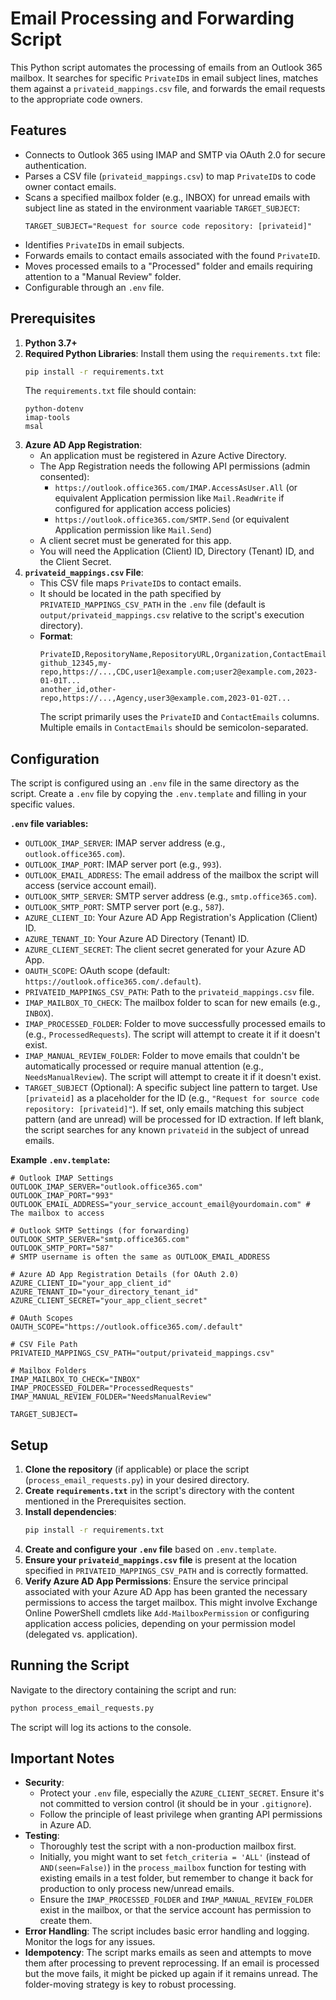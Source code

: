 # Email Processing and Forwarding Script

This Python script automates the processing of emails from an Outlook 365 mailbox. It searches for specific `PrivateID`s in email subject lines, matches them against a `privateid_mappings.csv` file, and forwards the email requests to the appropriate code owners.

## Features

*   Connects to Outlook 365 using IMAP and SMTP via OAuth 2.0 for secure authentication.
*   Parses a CSV file (`privateid_mappings.csv`) to map `PrivateID`s to code owner contact emails.
*   Scans a specified mailbox folder (e.g., INBOX) for unread emails with subject line as stated in the environment vaariable `TARGET_SUBJECT`: 
    ```
    TARGET_SUBJECT="Request for source code repository: [privateid]"
    ```
*   Identifies `PrivateID`s in email subjects.
*   Forwards emails to contact emails associated with the found `PrivateID`.
*   Moves processed emails to a "Processed" folder and emails requiring attention to a "Manual Review" folder.
*   Configurable through an `.env` file.

## Prerequisites

1.  **Python 3.7+**
2.  **Required Python Libraries**: Install them using the `requirements.txt` file:
    ```bash
    pip install -r requirements.txt
    ```
    The `requirements.txt` file should contain:
    ```
    python-dotenv
    imap-tools
    msal
    ```
3.  **Azure AD App Registration**:
    *   An application must be registered in Azure Active Directory.
    *   The App Registration needs the following API permissions (admin consented):
        *   `https://outlook.office365.com/IMAP.AccessAsUser.All` (or equivalent Application permission like `Mail.ReadWrite` if configured for application access policies)
        *   `https://outlook.office365.com/SMTP.Send` (or equivalent Application permission like `Mail.Send`)
    *   A client secret must be generated for this app.
    *   You will need the Application (Client) ID, Directory (Tenant) ID, and the Client Secret.
4.  **`privateid_mappings.csv` File**:
    *   This CSV file maps `PrivateID`s to contact emails.
    *   It should be located in the path specified by `PRIVATEID_MAPPINGS_CSV_PATH` in the `.env` file (default is `output/privateid_mappings.csv` relative to the script's execution directory).
    *   **Format**:
        ```csv
        PrivateID,RepositoryName,RepositoryURL,Organization,ContactEmails,DateAdded
        github_12345,my-repo,https://...,CDC,user1@example.com;user2@example.com,2023-01-01T...
        another_id,other-repo,https://...,Agency,user3@example.com,2023-01-02T...
        ```
        The script primarily uses the `PrivateID` and `ContactEmails` columns. Multiple emails in `ContactEmails` should be semicolon-separated.

## Configuration

The script is configured using an `.env` file in the same directory as the script. Create a `.env` file by copying the `.env.template` and filling in your specific values.

**`.env` file variables:**

*   `OUTLOOK_IMAP_SERVER`: IMAP server address (e.g., `outlook.office365.com`).
*   `OUTLOOK_IMAP_PORT`: IMAP server port (e.g., `993`).
*   `OUTLOOK_EMAIL_ADDRESS`: The email address of the mailbox the script will access (service account email).
*   `OUTLOOK_SMTP_SERVER`: SMTP server address (e.g., `smtp.office365.com`).
*   `OUTLOOK_SMTP_PORT`: SMTP server port (e.g., `587`).
*   `AZURE_CLIENT_ID`: Your Azure AD App Registration's Application (Client) ID.
*   `AZURE_TENANT_ID`: Your Azure AD Directory (Tenant) ID.
*   `AZURE_CLIENT_SECRET`: The client secret generated for your Azure AD App.
*   `OAUTH_SCOPE`: OAuth scope (default: `https://outlook.office365.com/.default`).
*   `PRIVATEID_MAPPINGS_CSV_PATH`: Path to the `privateid_mappings.csv` file.
*   `IMAP_MAILBOX_TO_CHECK`: The mailbox folder to scan for new emails (e.g., `INBOX`).
*   `IMAP_PROCESSED_FOLDER`: Folder to move successfully processed emails to (e.g., `ProcessedRequests`). The script will attempt to create it if it doesn't exist.
*   `IMAP_MANUAL_REVIEW_FOLDER`: Folder to move emails that couldn't be automatically processed or require manual attention (e.g., `NeedsManualReview`). The script will attempt to create it if it doesn't exist.
*   `TARGET_SUBJECT` (Optional): A specific subject line pattern to target. Use `[privateid]` as a placeholder for the ID (e.g., `"Request for source code repository: [privateid]"`). If set, only emails matching this subject pattern (and are unread) will be processed for ID extraction. If left blank, the script searches for any known `privateid` in the subject of unread emails.

**Example `.env.template`:**
```env
# Outlook IMAP Settings
OUTLOOK_IMAP_SERVER="outlook.office365.com"
OUTLOOK_IMAP_PORT="993"
OUTLOOK_EMAIL_ADDRESS="your_service_account_email@yourdomain.com" # The mailbox to access

# Outlook SMTP Settings (for forwarding)
OUTLOOK_SMTP_SERVER="smtp.office365.com"
OUTLOOK_SMTP_PORT="587"
# SMTP username is often the same as OUTLOOK_EMAIL_ADDRESS

# Azure AD App Registration Details (for OAuth 2.0)
AZURE_CLIENT_ID="your_app_client_id"
AZURE_TENANT_ID="your_directory_tenant_id"
AZURE_CLIENT_SECRET="your_app_client_secret"

# OAuth Scopes
OAUTH_SCOPE="https://outlook.office365.com/.default"

# CSV File Path
PRIVATEID_MAPPINGS_CSV_PATH="output/privateid_mappings.csv"

# Mailbox Folders
IMAP_MAILBOX_TO_CHECK="INBOX"
IMAP_PROCESSED_FOLDER="ProcessedRequests"
IMAP_MANUAL_REVIEW_FOLDER="NeedsManualReview"

TARGET_SUBJECT=
```

## Setup

1.  **Clone the repository** (if applicable) or place the script (`process_email_requests.py`) in your desired directory.
2.  **Create `requirements.txt`** in the script's directory with the content mentioned in the Prerequisites section.
3.  **Install dependencies**:
    ```bash
    pip install -r requirements.txt
    ```
4.  **Create and configure your `.env` file** based on `.env.template`.
5.  **Ensure your `privateid_mappings.csv` file** is present at the location specified in `PRIVATEID_MAPPINGS_CSV_PATH` and is correctly formatted.
6.  **Verify Azure AD App Permissions**: Ensure the service principal associated with your Azure AD App has been granted the necessary permissions to access the target mailbox. This might involve Exchange Online PowerShell cmdlets like `Add-MailboxPermission` or configuring application access policies, depending on your permission model (delegated vs. application).

## Running the Script

Navigate to the directory containing the script and run:

```bash
python process_email_requests.py
```

The script will log its actions to the console.

## Important Notes

*   **Security**:
    *   Protect your `.env` file, especially the `AZURE_CLIENT_SECRET`. Ensure it's not committed to version control (it should be in your `.gitignore`).
    *   Follow the principle of least privilege when granting API permissions in Azure AD.
*   **Testing**:
    *   Thoroughly test the script with a non-production mailbox first.
    *   Initially, you might want to set `fetch_criteria = 'ALL'` (instead of `AND(seen=False)`) in the `process_mailbox` function for testing with existing emails in a test folder, but remember to change it back for production to only process new/unread emails.
    *   Ensure the `IMAP_PROCESSED_FOLDER` and `IMAP_MANUAL_REVIEW_FOLDER` exist in the mailbox, or that the service account has permission to create them.
*   **Error Handling**: The script includes basic error handling and logging. Monitor the logs for any issues.
*   **Idempotency**: The script marks emails as seen and attempts to move them after processing to prevent reprocessing. If an email is processed but the move fails, it might be picked up again if it remains unread. The folder-moving strategy is key to robust processing.

```
